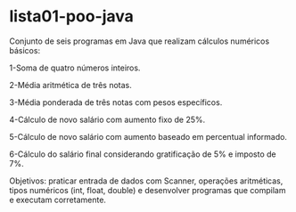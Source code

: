 # lista01-poo-java

Conjunto de seis programas em Java que realizam cálculos numéricos básicos:

1-Soma de quatro números inteiros.

2-Média aritmética de três notas.

3-Média ponderada de três notas com pesos específicos.

4-Cálculo de novo salário com aumento fixo de 25%.

5-Cálculo de novo salário com aumento baseado em percentual informado.

6-Cálculo do salário final considerando gratificação de 5% e imposto de 7%.

Objetivos: praticar entrada de dados com Scanner, operações aritméticas, tipos numéricos (int, float, double) e desenvolver programas que compilam e executam corretamente.
